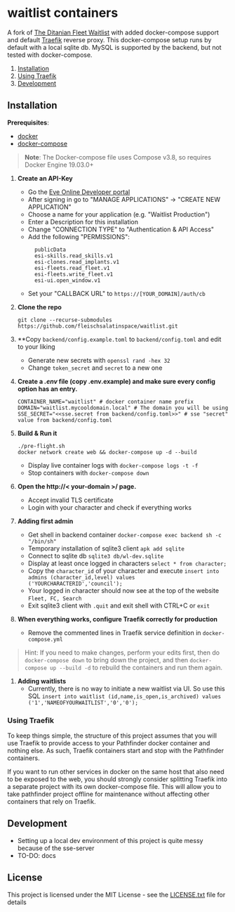 # waitlist containers

A fork of [The Ditanian Fleet Waitlist](https://github.com/the-ditanian-fleet/waitlist) with added docker-compose support and default [Traefik](https://traefik.io/) reverse proxy.
This docker-compose setup runs by default with a local sqlite db. MySQL is supported by the backend, but not tested with docker-compose.

1. [Installation](#installation)
1. [Using Traefik](#using-traefik)
1. [Development](#development)

## Installation

**Prerequisites**:
* [docker](https://docs.docker.com/)
* [docker-compose](https://docs.docker.com/)

> **Note**: The Docker-compose file uses Compose v3.8, so requires Docker Engine 19.03.0+



1. **Create an API-Key**
    * Go the [Eve Online Developer portal](https://developers.eveonline.com/)
    * After signing in go to "MANAGE APPLICATIONS" → "CREATE NEW APPLICATION"
    * Choose a name for your application (e.g. "Waitlist Production")
    * Enter a Description for this installation
    * Change "CONNECTION TYPE" to "Authentication & API Access"
    * Add the following "PERMISSIONS":
      ```
        publicData
        esi-skills.read_skills.v1
        esi-clones.read_implants.v1
        esi-fleets.read_fleet.v1
        esi-fleets.write_fleet.v1
        esi-ui.open_window.v1
      ```
    * Set your "CALLBACK URL" to `https://[YOUR_DOMAIN]/auth/cb`


1. **Clone the repo**
    ```shell
    git clone --recurse-submodules https://github.com/fleischsalatinspace/waitlist.git

1. **Copy `backend/config.example.toml` to `backend/config.toml` and edit to your liking
   * Generate new secrets with `openssl rand -hex 32`
   * Change `token_secret` and `secret` to a new one

1. **Create a *.env* file (copy .env.example) and make sure every config option has an entry.**
    ```shell
    CONTAINER_NAME="waitlist" # docker container name prefix
    DOMAIN="waitlist.mycooldomain.local" # The domain you will be using
    SSE_SECRET="<<sse.secret from backend/config.toml>>" # sse "secret" value from backend/config.toml 

1. **Build & Run it**
    ```shell
    ./pre-flight.sh
    docker network create web && docker-compose up -d --build
    ```
    * Display live container logs with `docker-compose logs -t -f`
    * Stop containers with `docker-compose down`

1. **Open the http://< your-domain >/ page.**
   * Accept invalid TLS certificate
   * Login with your character and check if everything works

1. **Adding first admin**
   * Get shell in backend container `docker-compose exec backend sh -c "/bin/sh"`
   * Temporary installation of sqlite3 client `apk add sqlite`
   * Connect to sqlite db `sqlite3 db/wl-dev.sqlite`
   * Display at least once logged in characters `select * from character;`
   * Copy the `character_id` of your character and execute `insert into admins (character_id,level) values ('YOURCHARACTERID','council');`
   * Your logged in character should now see at the top of the website `Fleet, FC, Search`
   * Exit sqlite3 client with `.quit` and exit shell with CTRL+C or `exit`

1. **When everything works, configure Traefik correctly for production**
    * Remove the commented lines in Traefik service definition  in `docker-compose.yml`

> Hint: If you need to make changes, perform your edits first, then do `docker-compose down` to bring down the project, and then `docker-compose up --build -d` to rebuild the containers and run them again.

1. **Adding waitlists**
   * Currently, there is no way to initiate a new waitlist via UI. So use this SQL `insert into waitlist (id,name,is_open,is_archived) values ('1','NAMEOFYOURWAITLIST','0','0');`
### Using Traefik

To keep things simple, the structure of this project assumes that you will use Traefik to provide access to your Pathfinder docker container and nothing else. As such, Traefik containers start and stop with the Pathfinder containers.

If you want to run other services in docker on the same host that also need to be exposed to the web, you should strongly consider splitting Traefik into a separate project with its own docker-compose file. This will allow you to take pathfinder project offline for maintenance without affecting other containers that rely on Traefik.



## Development

* Setting up a local dev environment of this project is quite messy because of the sse-server
* TO-DO: docs

## License
This project is licensed under the MIT License - see the [LICENSE.txt](LICENSE.txt) file for details
